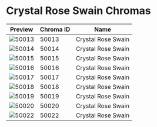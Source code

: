 # Crystal Rose Swain Chromas



| Preview | Chroma ID | Name |
|---------|-----------|------|
| ![50013](https://raw.communitydragon.org/latest/plugins/rcp-be-lol-game-data/global/default/v1/champion-chroma-images/50/50013.png) | 50013 | Crystal Rose Swain |
| ![50014](https://raw.communitydragon.org/latest/plugins/rcp-be-lol-game-data/global/default/v1/champion-chroma-images/50/50014.png) | 50014 | Crystal Rose Swain |
| ![50015](https://raw.communitydragon.org/latest/plugins/rcp-be-lol-game-data/global/default/v1/champion-chroma-images/50/50015.png) | 50015 | Crystal Rose Swain |
| ![50016](https://raw.communitydragon.org/latest/plugins/rcp-be-lol-game-data/global/default/v1/champion-chroma-images/50/50016.png) | 50016 | Crystal Rose Swain |
| ![50017](https://raw.communitydragon.org/latest/plugins/rcp-be-lol-game-data/global/default/v1/champion-chroma-images/50/50017.png) | 50017 | Crystal Rose Swain |
| ![50018](https://raw.communitydragon.org/latest/plugins/rcp-be-lol-game-data/global/default/v1/champion-chroma-images/50/50018.png) | 50018 | Crystal Rose Swain |
| ![50019](https://raw.communitydragon.org/latest/plugins/rcp-be-lol-game-data/global/default/v1/champion-chroma-images/50/50019.png) | 50019 | Crystal Rose Swain |
| ![50020](https://raw.communitydragon.org/latest/plugins/rcp-be-lol-game-data/global/default/v1/champion-chroma-images/50/50020.png) | 50020 | Crystal Rose Swain |
| ![50022](https://raw.communitydragon.org/latest/plugins/rcp-be-lol-game-data/global/default/v1/champion-chroma-images/50/50022.png) | 50022 | Crystal Rose Swain |